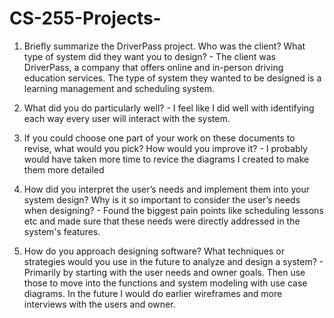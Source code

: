 # CS-255-Projects-

1. Briefly summarize the DriverPass project. Who was the client? What type of system did they want you to design? - The client was DriverPass, a company that offers online and in-person driving education services. The type of system they wanted to be designed is a learning management and scheduling system.

2. What did you do particularly well? - I feel like I did well with identifying each way every user will interact with the system.

3. If you could choose one part of your work on these documents to revise, what would you pick? How would you improve it? - I probably would have taken more time to revice the diagrams I created to make them more detailed

4. How did you interpret the user’s needs and implement them into your system design? Why is it so important to consider the user’s needs when designing? - Found the biggest pain points like scheduling lessons etc and made sure that these needs were directly addressed in the system's features.

5. How do you approach designing software? What techniques or strategies would you use in the future to analyze and design a system? - Primarily by starting with the user needs and owner goals. Then use those to move into the functions and system modeling with use case diagrams. In the future I would do earlier wireframes and more interviews with the users and owner.
